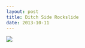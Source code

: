 ```yaml
---
layout: post
title: Ditch Side Rockslide
date: 2013-10-11
---
```

![](http://farm3.staticflickr.com/2832/10159126394_b03dd14dcc_c.jpg)